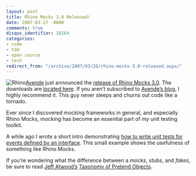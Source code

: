 ```yaml
---
layout: post
title: Rhino Mocks 3.0 Released!
date: 2007-03-27 -0800
comments: true
disqus_identifier: 18264
categories:
- code
- tdd
- open source
- tech
redirect_from: "/archive/2007/03/26/rhino-mocks-3.0-released.aspx/"
---
```


![Rhino](https://haacked.com/images/Rhino.jpg)[Ayende](http://www.ayende.com/ "Ayende")
just announced the [release of Rhino Mocks
3.0](http://ayende.com/Blog/archive/2007/03/28/Rhino-Mocks-3.0-Released.aspx "Rhino Mocks").
The downloads are [located
here](http://www.ayende.com/projects/rhino-mocks/downloads.aspx "Downloads").
If you aren’t subscribed to [Ayende’s
blog](http://ayende.com/Blog/ "Ayende’s blog"), I highly recommend it.
This guy never sleeps and churns out code like a tornado.

Ever since I discovered mocking frameworks in general, and especially
Rhino Mocks, mocking has become an essential part of my unit testing
toolkit.

A while ago I wrote a short intro demonstrating [how to write unit tests
for events defined by an
interface](https://haacked.com/archive/2006/06/23/UsingRhinoMocksToUnitTestEventsOnInterfaces.aspx "Using Rhino Mocks To Unit Test Events on Interfaces").
This small example shows the usefulness of something like Rhino Mocks.

If you’re wondering what the difference between a *mocks*, *stubs*, and
*fakes*, be sure to read [Jeff
Atwood’s](http://www.codinghorror.com/blog/ "Jeff Atwood") [Taxonomy of
Pretend
Objects](http://www.codinghorror.com/blog/archives/000765.html "Test Doubles: A Taxonomy of Pretend Objects").

